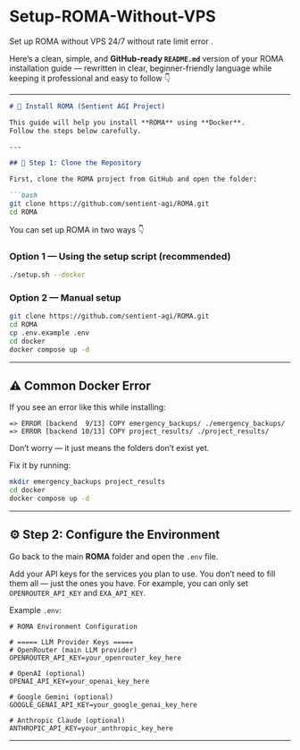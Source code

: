 # Setup-ROMA-Without-VPS
Set up ROMA without VPS 24/7 without rate limit error .

Here’s a clean, simple, and **GitHub-ready `README.md`** version of your ROMA installation guide — rewritten in clear, beginner-friendly language while keeping it professional and easy to follow 👇

---

````markdown
# 🚀 Install ROMA (Sentient AGI Project)

This guide will help you install **ROMA** using **Docker**.  
Follow the steps below carefully.

---

## 🧩 Step 1: Clone the Repository

First, clone the ROMA project from GitHub and open the folder:

```bash
git clone https://github.com/sentient-agi/ROMA.git
cd ROMA
````

You can set up ROMA in two ways 👇

### Option 1 — Using the setup script (recommended)

```bash
./setup.sh --docker
```

### Option 2 — Manual setup

```bash
git clone https://github.com/sentient-agi/ROMA.git
cd ROMA
cp .env.example .env
cd docker
docker compose up -d
```

---

## ⚠️ Common Docker Error

If you see an error like this while installing:

```
=> ERROR [backend  9/13] COPY emergency_backups/ ./emergency_backups/
=> ERROR [backend 10/13] COPY project_results/ ./project_results/
```

Don’t worry — it just means the folders don’t exist yet.

Fix it by running:

```bash
mkdir emergency_backups project_results
cd docker
docker compose up -d
```

---

## ⚙️ Step 2: Configure the Environment

Go back to the main **ROMA** folder and open the `.env` file.

Add your API keys for the services you plan to use.
You don’t need to fill them all — just the ones you have.
For example, you can only set `OPENROUTER_API_KEY` and `EXA_API_KEY`.

Example `.env`:

```env
# ROMA Environment Configuration

# ===== LLM Provider Keys =====
# OpenRouter (main LLM provider)
OPENROUTER_API_KEY=your_openrouter_key_here

# OpenAI (optional)
OPENAI_API_KEY=your_openai_key_here

# Google Gemini (optional)
GOOGLE_GENAI_API_KEY=your_google_genai_key_here

# Anthropic Claude (optional)
ANTHROPIC_API_KEY=your_anthropic_key_here
```

---


